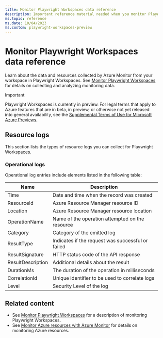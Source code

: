 ```yaml
---
title: Monitor Playwright Workspaces data reference
description: Important reference material needed when you monitor Playwright Workspaces.
ms.topic: reference
ms.date: 10/04/2023
ms.custom: playwright-workspaces-preview
---
```

# Monitor Playwright Workspaces data reference

Learn about the data and resources collected by Azure Monitor from your workspace in Playwright Workspaces. See [Monitor Playwright Workspaces](monitor-playwright-workspaces.md) for details on collecting and analyzing monitoring data.

> [!IMPORTANT]
> Playwright Workspaces is currently in preview. For legal terms that apply to Azure features that are in beta, in preview, or otherwise not yet released into general availability, see the [Supplemental Terms of Use for Microsoft Azure Previews](https://azure.microsoft.com/support/legal/preview-supplemental-terms/).

## Resource logs

This section lists the types of resource logs you can collect for Playwright Workspaces.

### Operational logs

Operational log entries include elements listed in the following table:

|Name  |Description  |
|---------|---------|
|Time     | Date and time when the record was created |
|ResourceId | Azure Resource Manager resource ID |
|Location	| Azure Resource Manager resource location |
|OperationName	| Name of the operation attempted on the resource | 
|Category	| Category of the emitted log |
|ResultType	| Indicates if the request was successful or failed |
|ResultSignature	| HTTP status code of the API response |
|ResultDescription	| Additional details about the result |
|DurationMs	| The duration of the operation in milliseconds |
|CorrelationId	| Unique identifier to be used to correlate logs |
|Level	| Security Level of the log |

## Related content

- See [Monitor Playwright Workspaces](./monitor-playwright-workspaces.md) for a description of monitoring Playwright Workspaces.
- See [Monitor Azure resources with Azure Monitor](/azure/azure-monitor/essentials/monitor-azure-resource) for details on monitoring Azure resources.